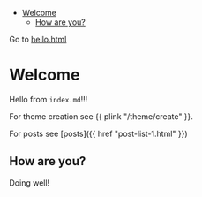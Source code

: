 
- [Welcome](#welcome)
  - [How are you?](#how-are-you)

Go to [hello.html](posts/hello.html)

# Welcome

Hello from `index.md`!!!

For theme creation see {{ plink "/theme/create" }}.

For posts see [posts]({{ href "post-list-1.html" }})

## How are you?

Doing well!